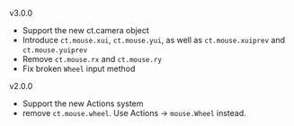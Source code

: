v3.0.0

* Support the new ct.camera object
* Introduce `ct.mouse.xui`, `ct.mouse.yui`, as well as `ct.mouse.xuiprev` and `ct.mouse.yuiprev`
* Remove `ct.mouse.rx` and `ct.mouse.ry`
* Fix broken `Wheel` input method

v2.0.0

* Support the new Actions system
* remove `ct.mouse.wheel`. Use Actions -> `mouse.Wheel` instead.
